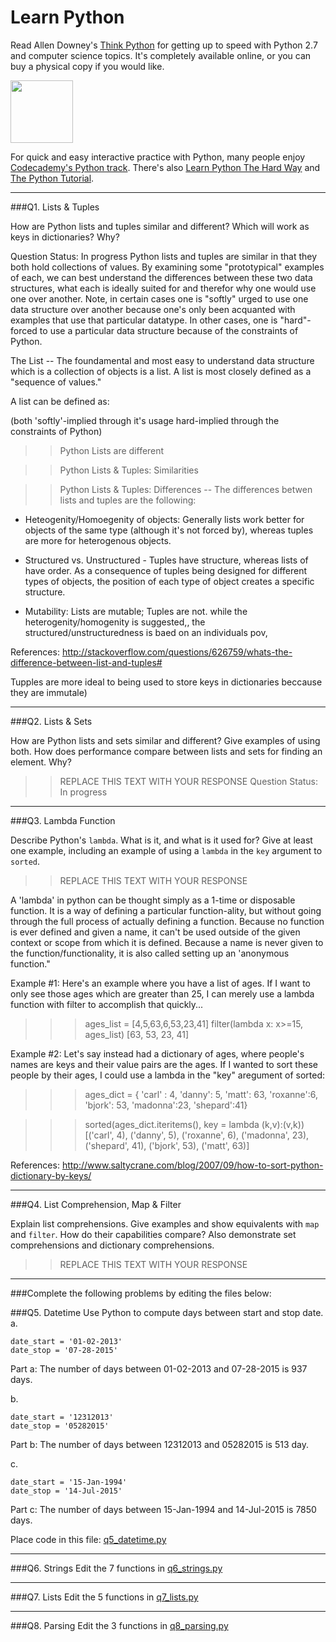 # Learn Python

Read Allen Downey's [Think Python](http://www.greenteapress.com/thinkpython/) for getting up to speed with Python 2.7 and computer science topics. It's completely available online, or you can buy a physical copy if you would like.

<a href="http://www.greenteapress.com/thinkpython/"><img src="img/think_python.png" style="width: 100px;" target="_blank"></a>

For quick and easy interactive practice with Python, many people enjoy [Codecademy's Python track](http://www.codecademy.com/en/tracks/python). There's also [Learn Python The Hard Way](http://learnpythonthehardway.org/book/) and [The Python Tutorial](https://docs.python.org/2/tutorial/).

---

###Q1. Lists &amp; Tuples

How are Python lists and tuples similar and different? Which will work as keys in dictionaries? Why?

Question Status: In progress
Python lists and tuples are similar in that they both hold collections of values. By examining some "prototypical" examples of each, we can best understand the differences between these two data structures, what each is ideally suited for and therefor why one would use one over another. Note, in certain cases one is "softly" urged to use one data structure over another because one's only been acquanted with examples that use that particular datatype. In other cases, one is "hard"-forced to use a particular data structure because of the constraints of Python. 

The List -- The foundamental and most easy to understand data structure which is a collection of objects is a list.
A list is most closely defined as a "sequence of values."

A list can be defined as:


(both 'softly'-implied through it's usage hard-implied through the constraints of Python)
>> Python Lists are different 


>> Python Lists & Tuples: Similarities

>> Python Lists & Tuples: Differences -- The differences betwen lists and tuples are the following:
- Heteogenity/Homoegenity of objects: Generally lists work better for objects of the same type (although it's not forced by), whereas tuples are more for heterogenous objects.
- Structured vs. Unstructured - Tuples have structure, whereas lists of have order. As a consequence of tuples being designed for different types of objects, the position of each type of object creates a specific structure.

- Mutability: Lists are mutable; Tuples are not. while the heterogenity/homogenity is suggested,, the structured/unstructuredness is baed on an individuals pov, 

References:
http://stackoverflow.com/questions/626759/whats-the-difference-between-list-and-tuples#


Tupples are more ideal to being used to store keys in dictionaries beccause they are immutale)


---



###Q2. Lists &amp; Sets

How are Python lists and sets similar and different? Give examples of using both. How does performance compare between lists and sets for finding an element. Why?

>> REPLACE THIS TEXT WITH YOUR RESPONSE
Question Status: In progress
>>
>>
>>


---

###Q3. Lambda Function

Describe Python's `lambda`. What is it, and what is it used for? Give at least one example, including an example of using a `lambda` in the `key` argument to `sorted`.

>> REPLACE THIS TEXT WITH YOUR RESPONSE

A 'lambda' in python can be thought simply as a 1-time or disposable function. It is a way of defining a particular function-ality, but without going through the full process of actually defining a function. Because no function is ever defined and given a name, it can't be used outside of the given context or scope from which it is defined. Because a name is never given to the function/functionality, it is also called setting up an 'anonymous function."

Example #1: Here's an example where you have a list of ages. If I want to only see those ages which are greater than 25, I can merely use a lambda function with filter to accomplish that quickly...

>>> ages_list = [4,5,63,6,53,23,41]
>>> filter(lambda x: x>=15, ages_list)
[63, 53, 23, 41]

Example #2: Let's say instead had a dictionary of ages, where people's names are keys and their value pairs are the ages. If I wanted to sort these people by their ages, I could use a lambda in the "key" aregument of sorted:

>>> ages_dict = {
	'carl' : 4, 
	'danny': 5,
	'matt': 63,
	'roxanne':6,
	'bjork': 53,
	'madonna':23,
	'shepard':41}

>>> sorted(ages_dict.iteritems(), key = lambda (k,v):(v,k))
[('carl', 4), ('danny', 5), ('roxanne', 6), ('madonna', 23), ('shepard', 41), ('bjork', 53), ('matt', 63)]

References:
http://www.saltycrane.com/blog/2007/09/how-to-sort-python-dictionary-by-keys/

---

###Q4. List Comprehension, Map &amp; Filter

Explain list comprehensions. Give examples and show equivalents with `map` and `filter`. How do their capabilities compare? Also demonstrate set comprehensions and dictionary comprehensions.

>> REPLACE THIS TEXT WITH YOUR RESPONSE

---

###Complete the following problems by editing the files below:

###Q5. Datetime
Use Python to compute days between start and stop date.   
a.  

```
date_start = '01-02-2013'    
date_stop = '07-28-2015'
```

Part a: The number of days between 01-02-2013 and 07-28-2015 is 937 days.


b.  
```
date_start = '12312013'  
date_stop = '05282015'  
```

Part b: The number of days between 12312013 and 05282015 is 513 day.

c.  
```
date_start = '15-Jan-1994'      
date_stop = '14-Jul-2015'  
```

Part c: The number of days between 15-Jan-1994 and 14-Jul-2015 is 7850 days.

Place code in this file: [q5_datetime.py](python/q5_datetime.py)

---

###Q6. Strings
Edit the 7 functions in [q6_strings.py](python/q6_strings.py)

---

###Q7. Lists
Edit the 5 functions in [q7_lists.py](python/q7_lists.py)

---

###Q8. Parsing
Edit the 3 functions in [q8_parsing.py](python/q8_parsing.py)





